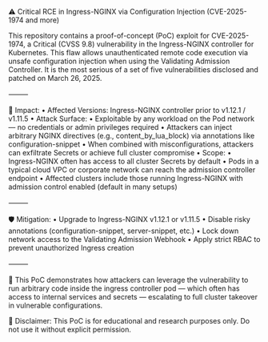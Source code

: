 ⚠️ Critical RCE in Ingress-NGINX via Configuration Injection (CVE-2025-1974 and more)

This repository contains a proof-of-concept (PoC) exploit for CVE-2025-1974, a Critical (CVSS 9.8) vulnerability in the Ingress-NGINX controller for Kubernetes. This flaw allows unauthenticated remote code execution via unsafe configuration injection when using the Validating Admission Controller. It is the most serious of a set of five vulnerabilities disclosed and patched on March 26, 2025.

⸻

📌 Impact:
•	Affected Versions: Ingress-NGINX controller prior to v1.12.1 / v1.11.5
•	Attack Surface:
	•	Exploitable by any workload on the Pod network — no credentials or admin privileges required
	•	Attackers can inject arbitrary NGINX directives (e.g., content_by_lua_block) via annotations like configuration-snippet
	•	When combined with misconfigurations, attackers can exfiltrate Secrets or achieve full cluster compromise
•	Scope:
	•	Ingress-NGINX often has access to all cluster Secrets by default
	•	Pods in a typical cloud VPC or corporate network can reach the admission controller endpoint
	•	Affected clusters include those running Ingress-NGINX with admission control enabled (default in many setups)

⸻

🛡️ Mitigation:
•	Upgrade to Ingress-NGINX v1.12.1 or v1.11.5
•	Disable risky annotations (configuration-snippet, server-snippet, etc.)
•	Lock down network access to the Validating Admission Webhook
•	Apply strict RBAC to prevent unauthorized Ingress creation

⸻

🧪 This PoC demonstrates how attackers can leverage the vulnerability to run arbitrary code inside the ingress controller pod — which often has access to internal services and secrets — escalating to full cluster takeover in vulnerable configurations.

🚨 Disclaimer: This PoC is for educational and research purposes only. Do not use it without explicit permission.

